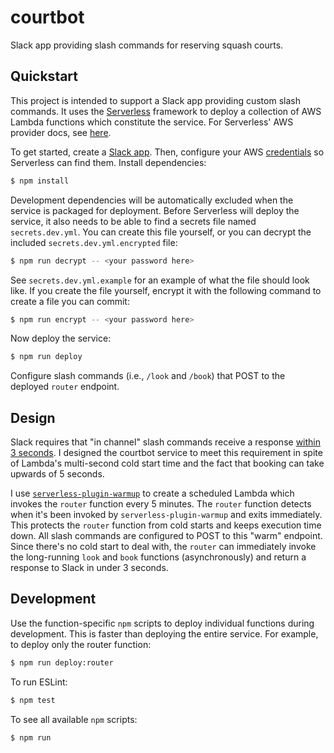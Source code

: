 # courtbot 

Slack app providing slash commands for reserving squash courts.

## Quickstart

This project is intended to support a Slack app providing custom slash commands. It uses the [Serverless](https://github.com/serverless/serverless) framework to deploy a collection of AWS Lambda functions which constitute the service. For Serverless' AWS provider docs, see [here](https://serverless.com/framework/docs/providers/aws/).

To get started, create a [Slack app](https://api.slack.com/slack-apps). Then, configure your AWS [credentials](https://serverless.com/framework/docs/providers/aws/cli-reference/config-credentials/) so Serverless can find them. Install dependencies:

```sh
$ npm install
```

Development dependencies will be automatically excluded when the service is packaged for deployment. Before Serverless will deploy the service, it also needs to be able to find a secrets file named `secrets.dev.yml`. You can create this file yourself, or you can decrypt the included `secrets.dev.yml.encrypted` file:

```sh
$ npm run decrypt -- <your password here>
```

See `secrets.dev.yml.example` for an example of what the file should look like. If you create the file yourself, encrypt it with the following command to create a file you can commit:

```sh
$ npm run encrypt -- <your password here>
```

Now deploy the service:

```sh
$ npm run deploy
```

Configure slash commands (i.e., `/look` and `/book`) that POST to the deployed `router` endpoint.

## Design

Slack requires that "in channel" slash commands receive a response [within 3 seconds](https://api.slack.com/slash-commands#responding_to_a_command). I designed the courtbot service to meet this requirement in spite of Lambda's multi-second cold start time and the fact that booking can take upwards of 5 seconds.

I use [`serverless-plugin-warmup`](https://github.com/FidelLimited/serverless-plugin-warmup) to create a scheduled Lambda which invokes the `router` function every 5 minutes. The `router` function detects when it's been invoked by `serverless-plugin-warmup` and exits immediately. This protects the `router` function from cold starts and keeps execution time down. All slash commands are configured to POST to this "warm" endpoint. Since there's no cold start to deal with, the `router` can immediately invoke the long-running `look` and `book` functions (asynchronously) and return a response to Slack in under 3 seconds.

## Development

Use the function-specific `npm` scripts to deploy individual functions during development. This is faster than deploying the entire service. For example, to deploy only the router function:

```sh
$ npm run deploy:router
```

To run ESLint:

```sh
$ npm test
```

To see all available `npm` scripts:

```sh
$ npm run
```
